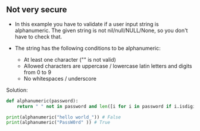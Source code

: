 ## Not very secure

- In this example you have to validate if a user input string is alphanumeric. The given string is not nil/null/NULL/None, so you don't have to check that.

- The string has the following conditions to be alphanumeric:
    - At least one character ("" is not valid)
    - Allowed characters are uppercase / lowercase latin letters and digits from 0 to 9
    - No whitespaces / underscore

Solution:
```python
def alphanumeric(password):
    return " " not in password and len([i for i in password if i.isdigit() or i.isalpha()]) == len(password) and len(password) > 0

print(alphanumeric("hello world_")) # False 
print(alphanumeric("PassW0rd" )) # True 
``` 